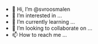 - 👋 Hi, I’m @svroosmalen
- 👀 I’m interested in ...
- 🌱 I’m currently learning ...
- 💞️ I’m looking to collaborate on ...
- 📫 How to reach me ...

<!---
svroosmalen/svroosmalen is a ✨ special ✨ repository because its `README.md` (this file) appears on your GitHub profile.
You can click the Preview link to take a look at your changes.
--->
